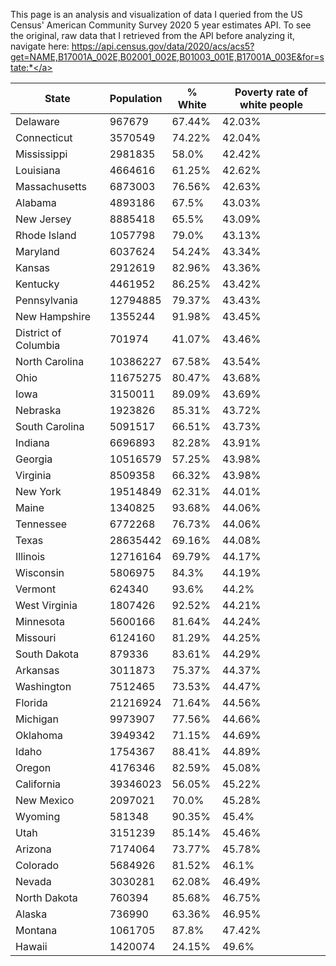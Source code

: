 This page is an analysis and visualization of data I queried from the US Census' American Community Survey 2020 5 year estimates API. To see the original, raw data that I retrieved from the API before analyzing it, navigate here: <a href="https://api.census.gov/data/2020/acs/acs5?get=NAME,B17001A_002E,B02001_002E,B01003_001E,B17001A_003E&for=state:*">https://api.census.gov/data/2020/acs/acs5?get=NAME,B17001A_002E,B02001_002E,B01003_001E,B17001A_003E&for=state:*</a>

|State|Population|% White|Poverty rate of white people|
|---|---|---|---|
|Delaware|967679|67.44%|42.03%|
|Connecticut|3570549|74.22%|42.04%|
|Mississippi|2981835|58.0%|42.42%|
|Louisiana|4664616|61.25%|42.62%|
|Massachusetts|6873003|76.56%|42.63%|
|Alabama|4893186|67.5%|43.03%|
|New Jersey|8885418|65.5%|43.09%|
|Rhode Island|1057798|79.0%|43.13%|
|Maryland|6037624|54.24%|43.34%|
|Kansas|2912619|82.96%|43.36%|
|Kentucky|4461952|86.25%|43.42%|
|Pennsylvania|12794885|79.37%|43.43%|
|New Hampshire|1355244|91.98%|43.45%|
|District of Columbia|701974|41.07%|43.46%|
|North Carolina|10386227|67.58%|43.54%|
|Ohio|11675275|80.47%|43.68%|
|Iowa|3150011|89.09%|43.69%|
|Nebraska|1923826|85.31%|43.72%|
|South Carolina|5091517|66.51%|43.73%|
|Indiana|6696893|82.28%|43.91%|
|Georgia|10516579|57.25%|43.98%|
|Virginia|8509358|66.32%|43.98%|
|New York|19514849|62.31%|44.01%|
|Maine|1340825|93.68%|44.06%|
|Tennessee|6772268|76.73%|44.06%|
|Texas|28635442|69.16%|44.08%|
|Illinois|12716164|69.79%|44.17%|
|Wisconsin|5806975|84.3%|44.19%|
|Vermont|624340|93.6%|44.2%|
|West Virginia|1807426|92.52%|44.21%|
|Minnesota|5600166|81.64%|44.24%|
|Missouri|6124160|81.29%|44.25%|
|South Dakota|879336|83.61%|44.29%|
|Arkansas|3011873|75.37%|44.37%|
|Washington|7512465|73.53%|44.47%|
|Florida|21216924|71.64%|44.56%|
|Michigan|9973907|77.56%|44.66%|
|Oklahoma|3949342|71.15%|44.69%|
|Idaho|1754367|88.41%|44.89%|
|Oregon|4176346|82.59%|45.08%|
|California|39346023|56.05%|45.22%|
|New Mexico|2097021|70.0%|45.28%|
|Wyoming|581348|90.35%|45.4%|
|Utah|3151239|85.14%|45.46%|
|Arizona|7174064|73.77%|45.78%|
|Colorado|5684926|81.52%|46.1%|
|Nevada|3030281|62.08%|46.49%|
|North Dakota|760394|85.68%|46.75%|
|Alaska|736990|63.36%|46.95%|
|Montana|1061705|87.8%|47.42%|
|Hawaii|1420074|24.15%|49.6%|
